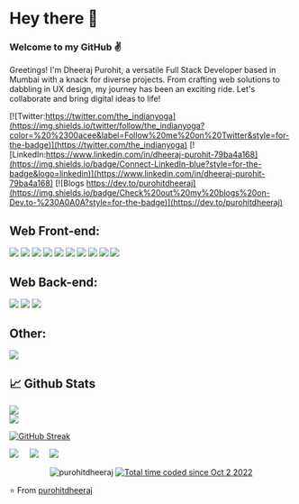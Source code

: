 # Hey there 👋 

### Welcome to my GitHub ✌

Greetings! I'm Dheeraj Purohit, a versatile Full Stack Developer based in Mumbai with a knack for diverse projects. From crafting web solutions to dabbling in UX design, my journey has been an exciting ride. Let's collaborate and bring digital ideas to life!



[![Twitter:https://twitter.com/the_indianyoga](https://img.shields.io/twitter/follow/the_indianyoga?color=%20%2300acee&label=Follow%20me%20on%20Twitter&style=for-the-badge)](https://twitter.com/the_indianyoga)
[![LinkedIn:https://www.linkedin.com/in/dheeraj-purohit-79ba4a168](https://img.shields.io/badge/Connect-LinkedIn-blue?style=for-the-badge&logo=linkedin)](https://www.linkedin.com/in/dheeraj-purohit-79ba4a168) 
[![Blogs https://dev.to/purohitdheeraj](https://img.shields.io/badge/Check%20out%20my%20blogs%20on-Dev.to-%230A0A0A?style=for-the-badge)](https://dev.to/purohitdheeraj)




## Web Front-end:
<img src="https://img.shields.io/badge/react-%2320232a.svg?style=for-the-badge&logo=react&logoColor=%2361DAFB"> <img src="https://img.shields.io/badge/svelte-%2320232a.svg?style=for-the-badge&logo=svelte&logoColor=red"> <img src="https://img.shields.io/badge/Next-black?style=for-the-badge&logo=next.js&logoColor=white"> <img src="https://img.shields.io/badge/javascript-%23323330.svg?style=for-the-badge&logo=javascript&logoColor=%23F7DF1E"> <img src="https://img.shields.io/badge/typescript-%23007ACC.svg?style=for-the-badge&logo=typescript&logoColor=white">  <img src="https://img.shields.io/badge/html5-%23E34F26.svg?style=for-the-badge&logo=html5&logoColor=white"> <img src="https://img.shields.io/badge/css3-%231572B6.svg?style=for-the-badge&logo=css3&logoColor=white"> <img src="https://img.shields.io/badge/redux-%23593d88.svg?style=for-the-badge&logo=redux&logoColor=white"> <img src="https://img.shields.io/badge/tailwindcss-%2338B2AC.svg?style=for-the-badge&logo=tailwind-css&logoColor=white"> <img src="https://img.shields.io/badge/SASS-hotpink.svg?style=for-the-badge&logo=SASS&logoColor=white">

## Web Back-end:
<img src="https://img.shields.io/badge/nodejs-%2300ADD8.svg?style=for-the-badge&logo=nodejs&logoColor=white"> <img src="https://img.shields.io/badge/python-%233776AB.svg?&style=for-the-badge&logo=python&logoColor=white" /> <img src="https://img.shields.io/badge/express-%23092E20.svg?&style=for-the-badge&logo=express&logoColor=white" />

## Other:
<img src="https://img.shields.io/badge/Figma-e6e6e6?style=for-the-badge&logo=figma&logoColor=pink">


## 📈 Github Stats
<img src="https://github-readme-stats.vercel.app/api?username=purohitdheeraj&theme=tokyonight&show_icons=true&count_private=true">
<br/> <img src="https://github-readme-stats.vercel.app/api/top-langs/?username=purohitdheeraj&theme=tokyonight&layout=compact&langs_count=6">

[![GitHub Streak](https://streak-stats.demolab.com?user=purohitdheeraj)](https://git.io/streak-stats)

<p align="left">
<a href="https://www.linkedin.com/in/dheeraj-purohit-79ba4a168/7"><img src="https://img.shields.io/badge/linkedin-%2320232a.svg?style=for-the-badge&logo=linkedin&logoColor=%2361DAFB"/></a> &nbsp; &nbsp;
<a href="https://dheeraj-purohit-portfolio.netlify.app/"><img src="https://img.shields.io/badge/portfolio-%2320232a.svg?style=for-the-badge&logo=portfolio&logoColor=%2361DAFB"/></a> &nbsp; &nbsp;
<a href="mailto:purohitdheeraj89@gmail.com"><img src="https://img.shields.io/badge/gmail-%2320232a.svg?style=for-the-badge&logo=gmail&logoColor=%2361DAFB"/></a> &nbsp; &nbsp;
</p>

<p align="center"> <img src="https://komarev.com/ghpvc/?username=purohitdheeraj&label=Profile%20views&color=blue&style=flat" alt="purohitdheeraj" /> 
<a href="https://wakatime.com/@ae8355d1-75ad-4ef1-8735-ab52dccef8a1"><img src="https://wakatime.com/badge/user/ae8355d1-75ad-4ef1-8735-ab52dccef8a1.svg" alt="Total time coded since Oct 2 2022" /></a>
</p>
<p>



⭐️ From [purohitdheeraj](https://github.com/purohitdheeraj)


